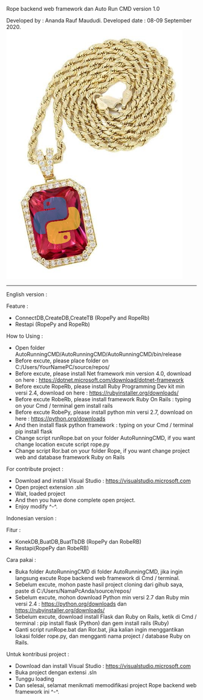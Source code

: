 Rope backend web framework dan Auto Run CMD version 1.0

Developed by : Ananda Rauf Maududi.
Developed date : 08-09 September 2020.
![alt text](https://raw.githubusercontent.com/AnandaRauf/Rope-Ruby-on-rails-and-Python-framework--backend-web-framework/master/rope-picsay.jpeg)

---------------------------------------------------------------------------------------------------------------------------

English version :

Feature : 

- ConnectDB,CreateDB,CreateTB (RopePy and RopeRb)
- Restapi (RopePy and RopeRb)

How to Using :

- Open folder AutoRunningCMD/AutoRunningCMD/AutoRunningCMD/bin/release
- Before excute, please place folder on C:/Users/YourNamePC/source/repos/
- Before excute, please install Net framework min version 4.0, download on here : https://dotnet.microsoft.com/download/dotnet-framework
- Before excute RopeRb, please install Ruby Programming Dev kit min versi 2.4, download on here : https://rubyinstaller.org/downloads/
- Before excute RobeRb, please install framework Ruby On Rails : typing on your Cmd / terminal gem install rails
- Before excute RobePy, please install python min versi 2.7, download on here : https://python.org/downloads
- And then install flask python framework : typing on your Cmd / terminal pip install flask
- Change script runRope.bat on your folder AutoRunningCMD, if you want change location excute script rope.py
- Change script Ror.bat on your folder Rope, if you want change project web and database framework Ruby on Rails

For contribute project :

- Download and install Visual Studio : https://visualstudio.microsoft.com
- Open project extension .sln
- Wait, loaded project
- And then you have done complete open project.
- Enjoy modify ^-^.

Indonesian version :

Fitur : 

- KonekDB,BuatDB,BuatTbDB (RopePy dan RobeRB)
- Restapi(RopePy dan RobeRB)

Cara pakai :
- Buka folder AutoRunningCMD di folder AutoRunningCMD, jika ingin langsung excute Rope backend web framework di Cmd / terminal.
- Sebelum excute, mohon paste hasil project cloning dari gihub saya, paste di C:/Users/NamaPcAnda/source/repos/
- Sebelum excute, mohon download Python min versi 2.7 dan Ruby min versi 2.4 : https://python.org/downloads dan https://rubyinstaller.org/downloads/
- Sebelum excute, download install Flask dan Ruby on Rails, ketik di Cmd / terminal : pip install flask (Python) dan gem install rails (Ruby)
- Ganti script runRope.bat dan Ror.bat, jika kalian ingin menggantikan lokasi folder rope.py, dan mengganti nama project / database Ruby on Rails.

Untuk kontribusi project : 

- Download dan install Visual Studio : https://visualstudio.microsoft.com
- Buka project dengan extensi .sln
- Tunggu loading
- Dan selesai, selamat menikmati memodifikasi project Rope backend web framework ini ^-^.
